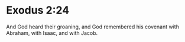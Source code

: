 # Exodus 2:24

And God heard their groaning, and God remembered his covenant with Abraham, with Isaac, and with Jacob.